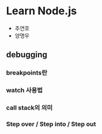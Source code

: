 # Learn Node.js

- 추연호
- 양명우

## debugging

### breakpoints란

### watch 사용법

### call stack의 의미

### Step over / Step into / Step out
